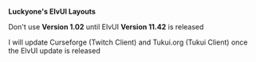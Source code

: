 **Luckyone's ElvUI Layouts**  

Don't use **Version 1.02** until ElvUI **Version 11.42** is released  

I will update Curseforge (Twitch Client) and Tukui.org (Tukui Client) once the ElvUI update is released  
